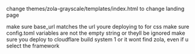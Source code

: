 change themes/zola-grayscale/templates/index.html to change landing page

make sure base_url matches the url youre deploying to for css
make sure config.toml variables are not the empty string or theyll be ignored
make sure you deploy to cloudflare build system 1 or it wont find zola, even if u select the framework
